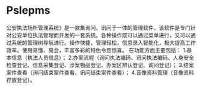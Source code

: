 # Pslepms
 公安执法场所管理系统》是一款集询问、讯问于一体的管理软件，该软件是专门针对公安单位执法管理而开发的一套系统。各种操作既可以通过菜单进行，又可以通过系统的管理树导航进行。操作快捷，管理轻松，信息录入智能化，极大提高工作效率。使用易懂、易会，丰富多彩的特色令您惊喜。  在功能方面主要包括：  1.基本信息（执法人员信息）；  2.办案流程（询问执法编码、讯问执法编码、人身安全检查登记、信息采集登记、涉案物品登记、办案区辨认登记、询问登记）；  3.结案案件查看（询问结束案件查看、讯问结束案件查看）；  4.音像资料管理（音像资料存放登记）。
